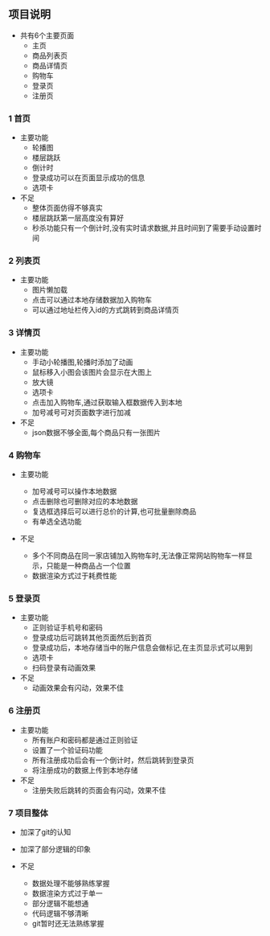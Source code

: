 ## 项目说明
+ 共有6个主要页面
    + 主页
    + 商品列表页
    + 商品详情页
    + 购物车
    + 登录页
    + 注册页

### 1 首页
+ 主要功能
    + 轮播图
    + 楼层跳跃
    + 倒计时
    + 登录成功可以在页面显示成功的信息
    + 选项卡
+ 不足
    + 整体页面仿得不够真实
    + 楼层跳跃第一层高度没有算好
    + 秒杀功能只有一个倒计时,没有实时请求数据,并且时间到了需要手动设置时间

### 2 列表页
+ 主要功能
    + 图片懒加载
    + 点击可以通过本地存储数据加入购物车
    + 可以通过地址栏传入id的方式跳转到商品详情页

### 3 详情页
+ 主要功能
    + 手动小轮播图,轮播时添加了动画
    + 鼠标移入小图会该图片会显示在大图上
    + 放大镜
    + 选项卡
    + 点击加入购物车,通过获取输入框数据传入到本地
    + 加号减号可对页面数字进行加减
+ 不足
    + json数据不够全面,每个商品只有一张图片

### 4 购物车
+ 主要功能
    + 加号减号可以操作本地数据
    + 点击删除也可删除对应的本地数据
    + 复选框选择后可以进行总价的计算,也可批量删除商品
    + 有单选全选功能

+ 不足
    + 多个不同商品在同一家店铺加入购物车时,无法像正常网站购物车一样显示，只能是一种商品占一个位置
    + 数据渲染方式过于耗费性能

### 5 登录页
+ 主要功能
    + 正则验证手机号和密码
    + 登录成功后可跳转其他页面然后到首页
    + 登录成功后，本地存储当中的账户信息会做标记,在主页显示式可以用到
    + 选项卡
    + 扫码登录有动画效果
+ 不足
    + 动画效果会有闪动，效果不佳

### 6 注册页
+ 主要功能
    + 所有账户和密码都是通过正则验证
    + 设置了一个验证码功能
    + 所有注册成功后会有一个倒计时，然后跳转到登录页
    + 将注册成功的数据上传到本地存储
+ 不足
    + 注册失败后跳转的页面会有闪动，效果不佳

### 7 项目整体
+ 加深了git的认知
+ 加深了部分逻辑的印象

+ 不足
    + 数据处理不能够熟练掌握
    + 数据渲染方式过于单一
    + 部分逻辑不能想通
    + 代码逻辑不够清晰
    + git暂时还无法熟练掌握